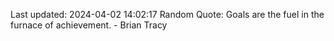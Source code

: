Last updated: 2024-04-02 14:02:17
Random Quote: Goals are the fuel in the furnace of achievement. - Brian Tracy